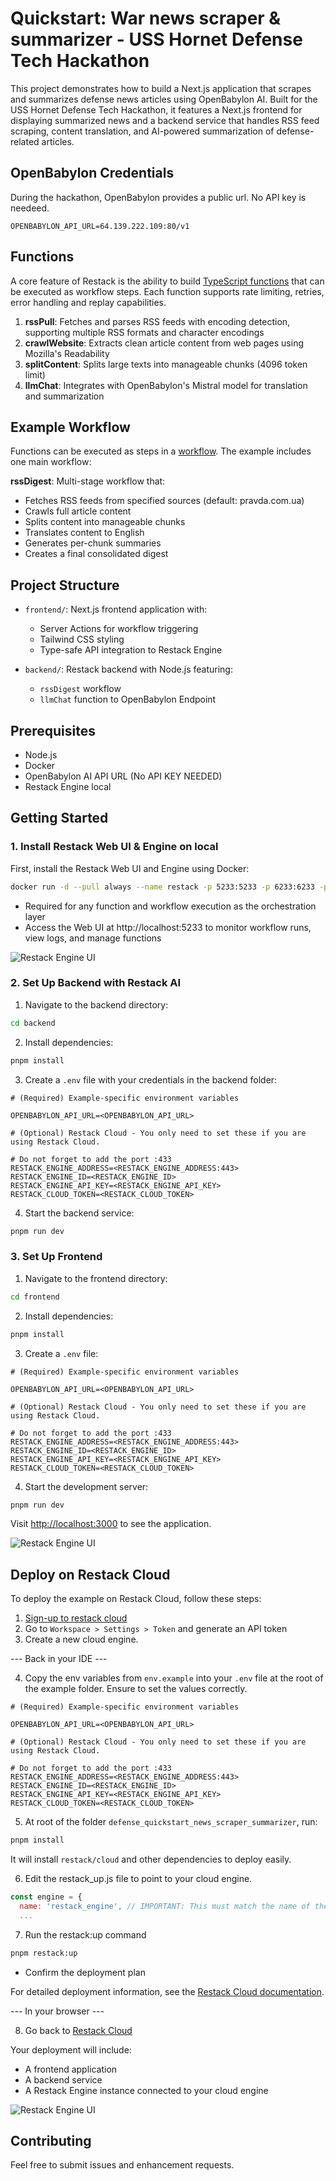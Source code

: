 # Quickstart: War news scraper & summarizer - USS Hornet Defense Tech Hackathon

This project demonstrates how to build a Next.js application that scrapes and summarizes defense news articles using OpenBabylon AI. Built for the USS Hornet Defense Tech Hackathon, it features a Next.js frontend for displaying summarized news and a backend service that handles RSS feed scraping, content translation, and AI-powered summarization of defense-related articles.

## OpenBabylon Credentials

During the hackathon, OpenBabylon provides a public url. No API key is needeed.

```
OPENBABYLON_API_URL=64.139.222.109:80/v1
```

## Functions

A core feature of Restack is the ability to build [TypeScript functions](https://docs.restack.io/libraries/typescript/functions) that can be executed as workflow steps. Each function supports rate limiting, retries, error handling and replay capabilities.

1. **rssPull**: Fetches and parses RSS feeds with encoding detection, supporting multiple RSS formats and character encodings
2. **crawlWebsite**: Extracts clean article content from web pages using Mozilla's Readability
3. **splitContent**: Splits large texts into manageable chunks (4096 token limit)
4. **llmChat**: Integrates with OpenBabylon's Mistral model for translation and summarization

## Example Workflow

Functions can be executed as steps in a [workflow](https://docs.restack.io/features/workflows). The example includes one main workflow:

**rssDigest**: Multi-stage workflow that:

- Fetches RSS feeds from specified sources (default: pravda.com.ua)
- Crawls full article content
- Splits content into manageable chunks
- Translates content to English
- Generates per-chunk summaries
- Creates a final consolidated digest

## Project Structure

- `frontend/`: Next.js frontend application with:

  - Server Actions for workflow triggering
  - Tailwind CSS styling
  - Type-safe API integration to Restack Engine

- `backend/`: Restack backend with Node.js featuring:
  - `rssDigest` workflow
  - `llmChat` function to OpenBabylon Endpoint

## Prerequisites

- Node.js
- Docker
- OpenBabylon AI API URL (No API KEY NEEDED)
- Restack Engine local

## Getting Started

### 1. Install Restack Web UI & Engine on local

First, install the Restack Web UI and Engine using Docker:

```bash
docker run -d --pull always --name restack -p 5233:5233 -p 6233:6233 -p 7233:7233 ghcr.io/restackio/restack:main
```

- Required for any function and workflow execution as the orchestration layer
- Access the Web UI at http://localhost:5233 to monitor workflow runs, view logs, and manage functions

![Restack Engine UI](./restack-engine-ui.png)

### 2. Set Up Backend with Restack AI

1. Navigate to the backend directory:

```bash
cd backend
```

2. Install dependencies:

```bash
pnpm install
```

3. Create a `.env` file with your credentials in the backend folder:

```
# (Required) Example-specific environment variables

OPENBABYLON_API_URL=<OPENBABYLON_API_URL>

# (Optional) Restack Cloud - You only need to set these if you are using Restack Cloud.

# Do not forget to add the port :433
RESTACK_ENGINE_ADDRESS=<RESTACK_ENGINE_ADDRESS:443>
RESTACK_ENGINE_ID=<RESTACK_ENGINE_ID>
RESTACK_ENGINE_API_KEY=<RESTACK_ENGINE_API_KEY>
RESTACK_CLOUD_TOKEN=<RESTACK_CLOUD_TOKEN>
```

4. Start the backend service:

```bash
pnpm run dev
```

### 3. Set Up Frontend

1. Navigate to the frontend directory:

```bash
cd frontend
```

2. Install dependencies:

```bash
pnpm install
```

3. Create a `.env` file:

```
# (Required) Example-specific environment variables

OPENBABYLON_API_URL=<OPENBABYLON_API_URL>

# (Optional) Restack Cloud - You only need to set these if you are using Restack Cloud.

# Do not forget to add the port :433
RESTACK_ENGINE_ADDRESS=<RESTACK_ENGINE_ADDRESS:443>
RESTACK_ENGINE_ID=<RESTACK_ENGINE_ID>
RESTACK_ENGINE_API_KEY=<RESTACK_ENGINE_API_KEY>
RESTACK_CLOUD_TOKEN=<RESTACK_CLOUD_TOKEN>
```

4. Start the development server:

```bash
pnpm run dev
```

Visit [http://localhost:3000](http://localhost:3000) to see the application.

![Restack Engine UI](./frontend.png)

## Deploy on Restack Cloud

To deploy the example on Restack Cloud, follow these steps:

1. [Sign-up to restack cloud](https:console.restack.io)
2. Go to `Workspace > Settings > Token` and generate an API token
3. Create a new cloud engine.

--- Back in your IDE ---

4. Copy the env variables from `env.example` into your `.env` file at the root of the example folder.
   Ensure to set the values correctly.

```
# (Required) Example-specific environment variables

OPENBABYLON_API_URL=<OPENBABYLON_API_URL>

# (Optional) Restack Cloud - You only need to set these if you are using Restack Cloud.

# Do not forget to add the port :433
RESTACK_ENGINE_ADDRESS=<RESTACK_ENGINE_ADDRESS:443>
RESTACK_ENGINE_ID=<RESTACK_ENGINE_ID>
RESTACK_ENGINE_API_KEY=<RESTACK_ENGINE_API_KEY>
RESTACK_CLOUD_TOKEN=<RESTACK_CLOUD_TOKEN>
```

5. At root of the folder `defense_quickstart_news_scraper_summarizer`, run:

```bash
pnpm install
```

It will install `restack/cloud` and other dependencies to deploy easily.

6. Edit the restack_up.js file to point to your cloud engine.

```js
const engine = {
  name: 'restack_engine', // IMPORTANT: This must match the name of the engine in the Restack Cloud console.
  ...
```

7. Run the restack:up command

```bash
pnpm restack:up
```

- Confirm the deployment plan

For detailed deployment information, see the [Restack Cloud documentation](https://docs.restack.io/restack-cloud/deployrepo).

--- In your browser ---

8. Go back to [Restack Cloud](https://console.restack.io)

Your deployment will include:

- A frontend application
- A backend service
- A Restack Engine instance connected to your cloud engine

![Restack Engine UI](./restack-cloud-overview.png)

## Contributing

Feel free to submit issues and enhancement requests.
